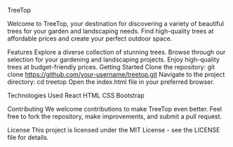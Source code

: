 TreeTop

Welcome to TreeTop, your destination for discovering a variety of beautiful trees for your garden and landscaping needs. Find high-quality trees at affordable prices and create your perfect outdoor space.

Features
Explore a diverse collection of stunning trees.
Browse through our selection for your gardening and landscaping projects.
Enjoy high-quality trees at budget-friendly prices.
Getting Started
Clone the repository: git clone https://github.com/your-username/treetop.git
Navigate to the project directory: cd treetop
Open the index.html file in your preferred browser.

Technologies Used
React
HTML
CSS
Bootstrap

Contributing
We welcome contributions to make TreeTop even better. Feel free to fork the repository, make improvements, and submit a pull request.

License
This project is licensed under the MIT License - see the LICENSE file for details.


